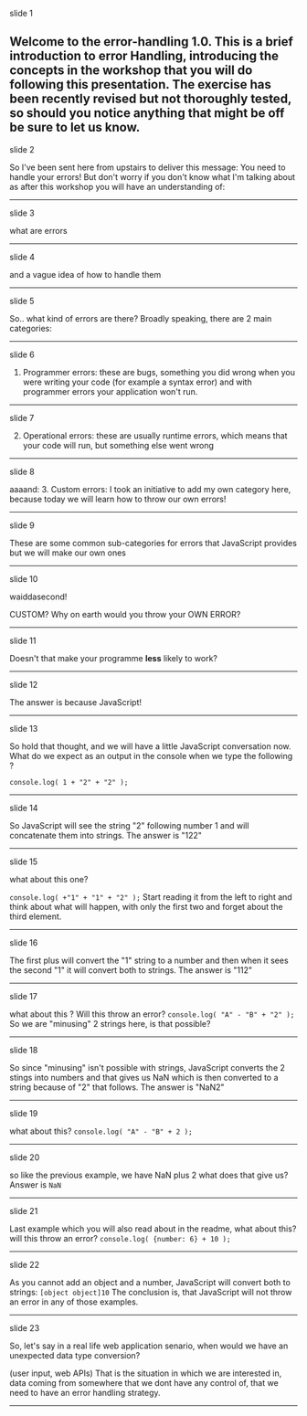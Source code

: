 slide 1

Welcome to the error-handling 1.0. This is a brief introduction to error Handling, introducing the concepts in the workshop that you will do following this presentation. The exercise has been recently revised but not thoroughly tested, so should you notice anything that might be off be sure to let us know.
---------------
slide 2

So I've been sent here from upstairs to deliver this message: You need to handle your errors!
But don't worry if you don't know what I'm talking about as after this workshop you will have an understanding of:

---------------
slide 3

what are errors

---------------
slide 4

and a vague idea of how to handle them

---------------
slide 5

So.. what kind of errors are there?
Broadly speaking, there are 2 main categories:

----------------
slide 6

1. Programmer errors: these are bugs, something you did wrong when you were writing your code (for example a syntax error) and with programmer errors your application won't run.

----------------
slide 7

2. Operational errors: these are usually runtime errors, which means that your code will run, but something else went wrong

----------------
slide 8

aaaand:
3. Custom errors: I took an initiative to add my own category here, because today we will learn how to throw our own errors!

-----------------
slide 9

These are some common sub-categories for errors that JavaScript provides but we will make our own ones

-----------------
slide 10

waiddasecond!

CUSTOM? Why on earth would you throw your OWN ERROR?

-----------------
slide 11

Doesn't that make your programme **less** likely to work?

-----------------
slide 12

The answer is because JavaScript!

------------------
slide 13

So hold that thought, and we will have a little JavaScript conversation now.
What do we expect as an output in the console when we type the following ?

```console.log( 1 + "2" + "2" );```

------------------
slide 14

So JavaScript will see the string "2" following number 1 and will concatenate them into strings.
The answer is "122"

------------------
slide 15

what about this one?

```console.log( +"1" + "1" + "2" );```
Start reading it from the left to right and think about what will happen, with only the first two and forget about the third element.

-------------------
slide 16

The first plus will convert the "1" string to a number and then when it sees the second "1" it will convert both to strings.
The answer is "112"

-------------------
slide 17

what about this ? Will this throw an error?
```console.log( "A" - "B" + "2" );```
So we are "minusing" 2 strings here, is that possible?

-------------------
slide 18

So since "minusing" isn't possible with strings, JavaScript converts the 2 stings into numbers and that gives us NaN which is then converted to a string because of "2" that follows.
The answer is "NaN2"

-------------------
slide 19

what about this?
```console.log( "A" - "B" + 2 );```

-------------------
slide 20

so like the previous example, we have NaN plus 2 what does that give us?
Answer is ```NaN```

-------------------
slide 21

Last example which you will also read about in the readme, what about this? will this throw an error?
```console.log( {number: 6} + 10 );```

-------------------
slide 22

As you cannot add an object and a number, JavaScript will convert both to strings:
```[object object]10```
The conclusion is, that JavaScript will not throw an error in any of those examples.

--------------------
slide 23

So, let's say in a real life web application senario, when would we have an unexpected data type conversion?

(user input, web APIs)
That is the situation in which we are interested in, data coming from somewhere that we dont have any control of, that we need to have an error handling strategy.

----------------------
